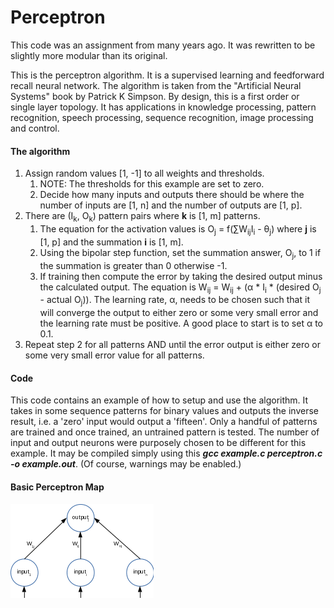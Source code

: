 # Perceptron

This code was an assignment from many years ago. It was rewritten to be slightly more modular than its original.

This is the perceptron algorithm. It is a supervised learning and feedforward recall neural network. The algorithm is taken from the "Artificial Neural Systems" book by Patrick K Simpson. By design, this is a first order or single layer topology. It has applications in knowledge processing, pattern recognition, speech processing, sequence recognition, image processing and control.

#### The algorithm

1. Assign random values [1, -1] to all weights and thresholds.
    1. NOTE: The thresholds for this example are set to zero.
    2. Decide how many inputs and outputs there should be where the number of inputs are [1, n] and the number of outputs are [1, p].
2. There are (I<sub>k</sub>, O<sub>k</sub>) pattern pairs where **k** is [1, m] patterns.
    1. The equation for the activation values is O<sub>j</sub> = f(∑W<sub>ij</sub>I<sub>i</sub> - θ<sub>j</sub>) where **j** is [1, p] and the summation **i** is [1, m].
    2. Using the bipolar step function, set the summation answer, O<sub>j</sub>, to 1 if the summation is greater than 0 otherwise -1.
    3. If training then compute the error by taking the desired output minus the calculated output. The equation is W<sub>ij</sub> = W<sub>ij</sub> + (α * I<sub>i</sub> * (desired O<sub>j</sub> - actual O<sub>j</sub>)). The learning rate, α, needs to be chosen such that it will converge the output to either zero or some very small error and the learning rate must be positive. A good place to start is to set α to 0.1.
3. Repeat step 2 for all patterns AND until the error output is either zero or some very small error value for all patterns.

#### Code

This code contains an example of how to setup and use the algorithm. It takes in some sequence patterns for binary values and outputs the inverse result, i.e. a 'zero' input would output a 'fifteen'. Only a handful of patterns are trained and once trained,  an untrained pattern is tested. The number of input and output neurons were purposely chosen to be different for this example. It may be compiled simply using this **<i>gcc example.c perceptron.c -o example.out</i>**. (Of course, warnings may be enabled.)

#### Basic Perceptron Map

![alt text](./basic_perceptron.gif)
